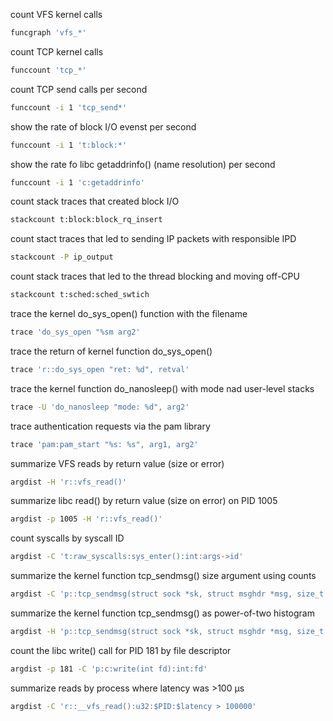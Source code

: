 count VFS kernel calls
```bash
funcgraph 'vfs_*'
```

count TCP kernel calls
```bash
funccount 'tcp_*'
```

count TCP send calls per second
```bash
funccount -i 1 'tcp_send*'
```

show the rate of block I/O evenst per second
```bash
funccount -i 1 't:block:*'
```

show the rate fo libc getaddrinfo() (name resolution) per second
```bash
funccount -i 1 'c:getaddrinfo'
```

count stack traces that created block I/O
```bash
stackcount t:block:block_rq_insert
```

count stact traces that led to sending IP packets
with responsible IPD
```bash
stackcount -P ip_output
```

count stack traces that led to the thread blocking and moving off-CPU
```bash
stackcount t:sched:sched_swtich
```

trace the kernel do_sys_open() function with the filename
```bash
trace 'do_sys_open "%sm arg2'
```

trace the return of kernel function do_sys_open()
```bash
trace 'r::do_sys_open "ret: %d", retval'
```

trace the kernel function do_nanosleep()
with mode nad user-level stacks
```bash
trace -U 'do_nanosleep "mode: %d", arg2'
```

trace authentication requests via the pam library
```bash
trace 'pam:pam_start "%s: %s", arg1, arg2'
```

summarize VFS reads by return value (size or error)
```bash
argdist -H 'r::vfs_read()'
```

summarize libc read() by return value (size on error) on PID 1005
```bash
argdist -p 1005 -H 'r::vfs_read()'
```

count syscalls by syscall ID
```bash
argdist -C 't:raw_syscalls:sys_enter():int:args->id'
```

summarize the kernel function tcp_sendmsg() size argument using counts
```bash
argdist -C 'p::tcp_sendmsg(struct sock *sk, struct msghdr *msg, size_t size):u32:size'
```
summarize the kernel function tcp_sendmsg() as power-of-two histogram
```bash
argdist -H 'p::tcp_sendmsg(struct sock *sk, struct msghdr *msg, size_t size):u32:size'
```

count the libc write() call for PID 181 by file descriptor

```bash
argdist -p 181 -C 'p:c:write(int fd):int:fd'
```

summarize reads by process where latency was >100 μs
```bash
argdist -C 'r::__vfs_read():u32:$PID:$latency > 100000'
```
